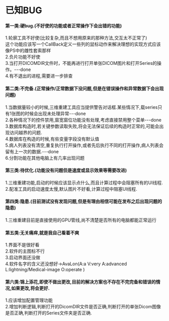 已知BUG
====


#### 第一类:硬bug.(不好使的功能或者正常操作下会出错的功能)
1.轮廓工具不好使(比较复杂,而且不想用原来的那种方法,交互太不正常了)<br>
这个功能应该写一个CallBack定义一些列的鼠标动作来解决理想的实现方式应该像PS中的雌性套索那样<br>
2.负片功能不好使<br>
3.当打开DICOMDIR文件时，不能再进行打开单张DICOM图片和打开Series的操作。---done<br>
4.有不退出的进程,需要进一步排查<br>


#### 第二类:不完备.(正常操作/正常数据下没问题,但是在错误操作和异常数据下会出现问题)
1.当数据量较小的时候,三维重建工具应当提供警告对话框.某些情况下,载series只有1张图的时候会出现未处理异常---done<br>
2.各种情况下的控件禁用,窗宽窗位功能没有处理,考虑直接禁用整个菜单---done<br>
3.数据库构造时,若关键参数读取失败,将会无法保证后续的构造时正常的,可能会出现访问越界的问题.<br>
4.数据库在构造的时候,有些变量字段没有默认值<br>
5.病人列表没有清空,重复执行打开操作,或者先后执行不同的打开操作,病人列表会留有上一次的数据.---done<br>
6.分割功能在其他电脑上有几率出现问题<br>


#### 第三类:待优化.(功能没有问题但是速度或显示效果等需要改进)
1.三维重建功能,启动的时候应该显示点什么,而且计算过程中会阻塞所有的UI线程.<br>
2.配准工具的启动速度太慢,默认图片不好看,计算过程中阻塞UI线程.<br>


#### 第四类:隐患.(目前测试没有发现问题,但是有理由相信可能在发布之后出现问题的隐患)<br>
1.三维重建目前是直接使用的GPU管线,尚不清楚是否所有的电脑都能正常运行<br>


#### 第五类:无关痛痒,就是我自己看着不爽
1.界面不是很好看<br>
2.软件的主图标不行<br>
3.启动界面还没做<br>
4.软件名字的含义还没想好->AvaLon(A:a V:very A:advanced L:lightning/Medical-image O:operate )<br>

#### 第六类:锦上添花,即使不做出更改,目前的解决方案也不存在不完完备和错误的情况,如果更改,将会更好.
1.应该增加配置管理功能<br>
2.增加判断逻辑,判断打开的DicomDIR文件是否正确,判断打开的单张Dicom图像是否正确,判断打开的Series文件夹是否正确.